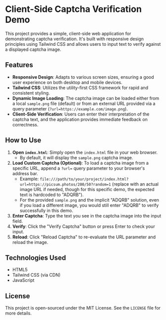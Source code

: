 # Client-Side Captcha Verification Demo

This project provides a simple, client-side web application for demonstrating captcha verification. It's built with responsive design principles using Tailwind CSS and allows users to input text to verify against a displayed captcha image.

## Features

-   **Responsive Design**: Adapts to various screen sizes, ensuring a good user experience on both desktop and mobile devices.
-   **Tailwind CSS**: Utilizes the utility-first CSS framework for rapid and consistent styling.
-   **Dynamic Image Loading**: The captcha image can be loaded either from a local `sample.png` file (default) or from an external URL provided via a query parameter (`?url=https://example.com/image.png`).
-   **Client-Side Verification**: Users can enter their interpretation of the captcha text, and the application provides immediate feedback on correctness.

## How to Use

1.  **Open `index.html`**: Simply open the `index.html` file in your web browser.
    *   By default, it will display the `sample.png` captcha image.
2.  **Load Custom Captcha (Optional)**: To load a captcha image from a specific URL, append a `?url=` query parameter to your browser's address bar.
    *   Example: `file:///path/to/your/project/index.html?url=https://picsum.photos/200/50?random=1` (replace with an actual image URL if needed, though for this specific demo, the expected text is hardcoded to "ADQRB").
    *   For the provided `sample.png` and the implicit "ADQRB" solution, even if you load a different image, you would still enter "ADQRB" to verify successfully in this demo.
3.  **Enter Captcha**: Type the text you see in the captcha image into the input field.
4.  **Verify**: Click the "Verify Captcha" button or press Enter to check your input.
5.  **Reload**: Click "Reload Captcha" to re-evaluate the URL parameter and reload the image.

## Technologies Used

-   HTML5
-   Tailwind CSS (via CDN)
-   JavaScript

## License

This project is open-sourced under the MIT License. See the `LICENSE` file for more details.